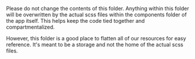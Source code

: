 Please do not change the contents of this folder. Anything within this folder will be overwritten by the actual scss files within the components folder of the app itself. This helps keep the code tied together and compartmentalized.

However, this folder is a good place to flatten all of our resources for easy reference. It's meant to be a storage and not the home of the actual scss files.